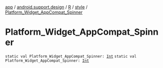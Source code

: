 [app](../../../index.md) / [android.support.design](../../index.md) / [R](../index.md) / [style](index.md) / [Platform_Widget_AppCompat_Spinner](.)

# Platform_Widget_AppCompat_Spinner

`static val Platform_Widget_AppCompat_Spinner: `[`Int`](https://kotlinlang.org/api/latest/jvm/stdlib/kotlin/-int/index.html)
`static val Platform_Widget_AppCompat_Spinner: `[`Int`](https://kotlinlang.org/api/latest/jvm/stdlib/kotlin/-int/index.html)